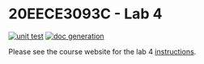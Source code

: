 # 20EECE3093C - Lab 4

[![unit test](https://github.com/20EECE3093C-24SS/lab-4-ikranw/actions/workflows/ci-pytest.yaml/badge.svg?event=push)](https://github.com/20EECE3093C-24SS/lab-4-ikranw/actions/workflows/ci-pytest.yaml)
[![doc generation](https://github.com/20EECE3093C-24SS/lab-4-ikranw/actions/workflows/ci-sphinx.yaml/badge.svg?event=push)](https://github.com/20EECE3093C-24SS/lab-4-ikranw/actions/workflow/ci-sphinx.yaml)

Please see the course website for the lab 4 [instructions](https://20eece3093c-24ss.github.io/graded_artifacts/lab_assignments/lab_4.html).
